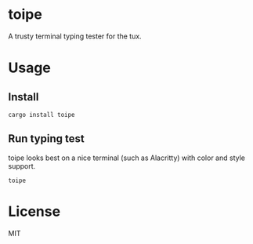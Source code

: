 # toipe

A trusty terminal typing tester for the tux.

# Usage

## Install

```
cargo install toipe
```

## Run typing test

toipe looks best on a nice terminal (such as Alacritty) with color and style support.

```
toipe
```

# License

MIT
